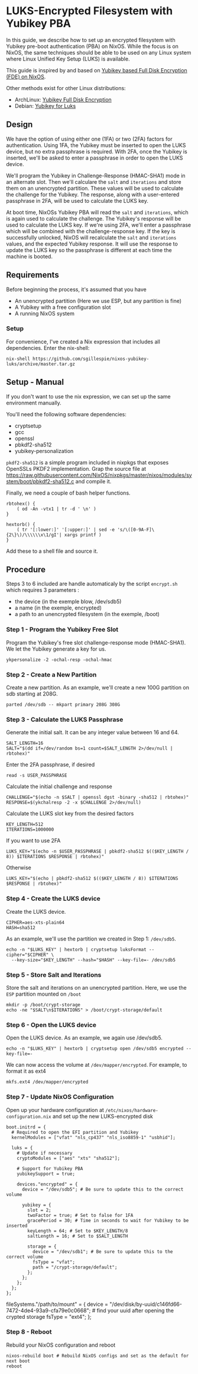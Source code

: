 # LUKS-Encrypted Filesystem with Yubikey PBA
In this guide, we describe how to set up an encrypted filesystem with Yubikey pre-boot authentication (PBA) on NixOS. While the focus is on NixOS, the same techniques should be able to be used on any Linux system where Linux Unified Key Setup (LUKS) is available.

This guide is inspired by and based on [Yubikey based Full Disk Encryption (FDE) on NixOS](https://nixos.wiki/wiki/Yubikey_based_Full_Disk_Encryption_(FDE)_on_NixOS).

Other methods exist for other Linux distributions:

 * ArchLinux: [Yubikey Full Disk Encryption](https://github.com/agherzan/yubikey-full-disk-encryption)
 * Debian: [Yubikey for Luks](https://github.com/cornelinux/yubikey-luks)

## Design
We have the option of using either one (1FA) or two (2FA) factors for authentication. Using 1FA, the Yubikey must be inserted to open the LUKS device, but no extra passphrase is required. With 2FA, once the Yubikey is inserted, we'll be asked to enter a passphrase in order to open the LUKS device.

We'll program the Yubikey in Challenge-Response (HMAC-SHA1) mode in an alternate slot. Then we'll calculare the `salt` and `iterations` and store them on an unencrypted partition. These values will be used to calculate the challenge for the Yubikey. The response, along with a user-entered passphrase in 2FA, will be used to calculate the LUKS key.

At boot time, NixOSs Yubikey PBA will read the `salt` and `iterations`, which is again used to calculate the challenge. The Yubikey's response will be used to calculate the LUKS key. If we're using 2FA, we'll enter a passphrase which will be combined with the challenge-response key. If the key is successfully unlocked, NixOS will recalculate the `salt` and `iterations` values, and the expected Yubikey response. It will use the response to update the LUKS key so the passphrase is different at each time the machine is booted.

## Requirements
Before beginning the process, it's assumed that you have

 * An unencrypted partition (Here we use ESP, but any partition is fine)
 * A Yubikey with a free configuration slot
 * A running NixOS system
 
### Setup
For convenience, I've created a Nix expression that includes all dependencies. Enter the nix-shell:

    nix-shell https://github.com/sgillespie/nixos-yubikey-luks/archive/master.tar.gz

## Setup - Manual
If you don't want to use the nix expression, we can set up the same environment manually.

You'll need the following software dependencies:

 * cryptsetup
 * gcc
 * openssl
 * pbkdf2-sha512
 * yubikey-personalization
 
`pkdf2-sha512` is a simple program included in nixpkgs that exposes OpenSSLs PKDF2 implementation. Grap the source file at https://raw.githubusercontent.com/NixOS/nixpkgs/master/nixos/modules/system/boot/pbkdf2-sha512.c and compile it.

Finally, we need a couple of bash helper functions.

    rbtohex() {
        ( od -An -vtx1 | tr -d ' \n' )
    }

    hextorb() {
        ( tr '[:lower:]' '[:upper:]' | sed -e 's/\([0-9A-F]\{2\}\)/\\\\\\x\1/gI'| xargs printf )
    }

Add these to a shell file and source it.

## Procedure

Steps 3 to 6 included are handle automaticaly by the script `encrypt.sh` which requires 3 parameters :
  * the device (in the exemple blow, /dev/sdb5)
  * a name (in the exemple, encrypted)
  * a path to an unencrypted filesystem (in the exemple, /boot)

### Step 1 - Program the Yubikey Free Slot
Program the Yubikey's free slot challenge-response mode (HMAC-SHA1). We let the Yubikey generate a key for us.

    ykpersonalize -2 -ochal-resp -ochal-hmac

### Step 2 - Create a New Partition
Create a new partition. As an example, we'll create a new 100G partition on sdb starting at 208G.

    parted /dev/sdb -- mkpart primary 208G 308G

### Step 3 - Calculate the LUKS Passphrase
Generate the initial salt. It can be any integer value between 16 and 64.

    SALT_LENGTH=16
    SALT="$(dd if=/dev/random bs=1 count=$SALT_LENGTH 2>/dev/null | rbtohex)"
    
Enter the 2FA passphrase, if desired

    read -s USER_PASSPHRASE
    
Calculate the initial challenge and response

    CHALLENGE="$(echo -n $SALT | openssl dgst -binary -sha512 | rbtohex)"
    RESPONSE=$(ykchalresp -2 -x $CHALLENGE 2>/dev/null)
    
Calculate the LUKS slot key from the desired factors

    KEY_LENGTH=512
    ITERATIONS=1000000
    
If you want to use 2FA

    LUKS_KEY="$(echo -n $USER_PASSPHRASE | pbkdf2-sha512 $(($KEY_LENGTH / 8)) $ITERATIONS $RESPONSE | rbtohex)"

Otherwise
    
    LUKS_KEY="$(echo | pbkdf2-sha512 $(($KEY_LENGTH / 8)) $ITERATIONS $RESPONSE | rbtohex)"

### Step 4 - Create the LUKS device
Create the LUKS device. 

    CIPHER=aes-xts-plain64
    HASH=sha512
    
As an example, we'll use the partition we created in Step 1: `/dev/sdb5`.
    
    echo -n "$LUKS_KEY" | hextorb | cryptsetup luksFormat --cipher="$CIPHER" \ 
      --key-size="$KEY_LENGTH" --hash="$HASH" --key-file=- /dev/sdb5

### Step 5 - Store Salt and Iterations
Store the salt and iterations on an unencrypted partition. Here, we use the `ESP` partition mounted on `/boot`

    mkdir -p /boot/crypt-storage
    echo -ne "$SALT\n$ITERATIONS" > /boot/crypt-storage/default
  
### Step 6 - Open the LUKS device
Open the LUKS device. As an example, we again use /dev/sdb5.

    echo -n "$LUKS_KEY" | hextorb | cryptsetup open /dev/sdb5 encrypted --key-file=-
    
We can now access the volume at `/dev/mapper/encrypted`. For example, to format it as ext4

    mkfs.ext4 /dev/mapper/encrypted

### Step 7 - Update NixOS Configuration
Open up your hardware configuration at `/etc/nixos/hardware-configuration.nix` and set up the new LUKS-encrypted disk

    boot.initrd = {
      # Required to open the EFI partition and Yubikey
      kernelModules = ["vfat" "nls_cp437" "nls_iso8859-1" "usbhid"];
      
      luks = {
        # Update if necessary
        cryptoModules = ["aes" "xts" "sha512"];
        
        # Support for Yubikey PBA
        yubikeySupport = true;
        
        devices."encrypted" = {
          device = "/dev/sdb5"; # Be sure to update this to the correct volume
          
          yubikey = {
            slot = 2;
            twoFactor = true; # Set to false for 1FA
            gracePeriod = 30; # Time in seconds to wait for Yubikey to be inserted
            keyLength = 64; # Set to $KEY_LENGTH/8
            saltLength = 16; # Set to $SALT_LENGTH
            
            storage = {
              device = "/dev/sdb1"; # Be sure to update this to the correct volume
              fsType = "vfat";
              path = "/crypt-storage/default";
            };
          };
        };
      };
    };
   
  fileSystems."/path/to/mount" =
    { device = "/dev/disk/by-uuid/c146fd66-7472-4de4-93a9-cfa79e0c0668"; # find your uuid after opening the crypted storage
      fsType = "ext4";
    };

### Step 8 - Reboot
Rebuild your NixOS configuration and reboot

    nixos-rebuild boot # Rebuild NixOS configs and set as the default for next boot
    reboot
